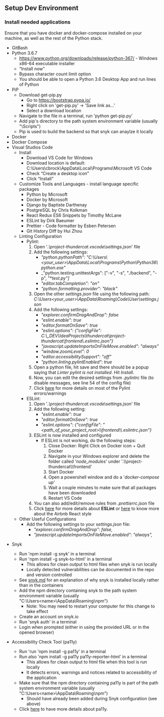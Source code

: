 ## Setup Dev Environment

### Install needed applications

Ensure that you have docker and docker-compose installed on your machine, as well as the rest of the Python stack.

- GitBash
- Python 3.6.7
  - https://www.python.org/downloads/release/python-367/ - Windows x86-64 executable installer
  - “Install now”
  - Bypass character count limit option
  - You should be able to open a Python 3.6 Desktop App and run lines of Python
- PiP
  - Download get-pip.py
    - Go to https://bootstrap.pypa.io/
    - Right click on 'get-pip.py' -> 'Save link as...'
    - Select a download location
  - Navigate to the file in a terminal, run 'python get-pip.py'
  - Add pip's directory to the path system environment variable (usually "<Python Directory>\Scripts")
  - Pip is used to build the backend so that snyk can anaylze it locally
- Docker
- Docker Compose
- Visual Studios Code
  - Install
    - Download VS Code for Windows
    - Download location is default: C:\Users\cbrock\AppData\Local\Programs\Microsoft VS Code
    - Check “Create a desktop icon”
    - Click “Install”
  - Customize Tools and Languages - install language specific packages
    - Python by Microsoft
    - Docker by Microsoft
    - Django by Baptiste Darthenay
    - PostgreSQL by Chris Kolkman
    - React Redux ES6 Snippets by Timothy McLane
    - ESLint by Dirk Baeumer
    - Prettier - Code formatter by Esben Petersen
    - Git History Diff by Hui Zhou
  - Linting Configuration
    - Pylint:
      1.  Open '_.\project-thundercat\.vscode\settings.json_' file
      2.  Add the following settings:
          - _"python.pythonPath": "C:\\Users\\<your_user>\\AppData\\Local\\Programs\\Python\\Python36\\python.exe"_
          - _"python.testing.unittestArgs": ["-v", "-s", "./backend", "-p", "*_test.py"]_
          - _"editor.tabCompletion": "on"_
          - _"python.formatting.provider": "black"_
      3.  Open the other _settings.json_ file using the following path: _C:\Users\<your_user>\AppData\Roaming\Code\User\settings.json_
      4.  Add the following settings:
          - _"explorer.confirmDragAndDrop": false_
          - _"eslint.enable": true_
          - _"editor.formatOnSave": true_
          - _"eslint.options": {"configFile": C:\\\_DEV\\IdeaProjects\\thundercat\\project-thundercat\\frontend\\.eslintrc.json"}_
          - _"javascript.updateImportsOnFileMove.enabled": "always"_
          - _"window.zoomLevel": 0_
          - _"editor.accessibilitySupport": "off"_
          - _"python.linting.pylintEnabled": true_
      5.  Open a python file, hit save and there should be a popup saying that _Linter pylint is not installed_. Hit _Install_.
      6.  Now, you can edit the desired settings from _.pylintrc_ file (to disable messages, see line 54 of the config file)
      7.  Click [here](http://pylint-messages.wikidot.com/all-messages) for more details on most of the Pylint errors/warnings
    - ESLint:
      1.  Open '_.\project-thundercat\.vscode\settings.json_' file
      2.  Add the following setting:
          - _"eslint.enable": true_
          - _"editor.formatOnSave": true_
          - _"eslint.options": {"configFile": "<path_of_your_project_root>\\\\frontend\\\\.eslintrc.json"}_
      3.  ESLint is now installed and configured
          - If ESLint is not working, do the following steps:
            1. Close Docker: Right Click on Docker icon + Quit Docker
            2. Navigate in your Windows explorer and delete the folder called '_node_modules_' under '.\\\\project-thundercat\\\\frontend'
            3. Start Docker
            4. Open a powershell window and do a '_docker-compose up_'
            5. Wait a couple minutes to make sure that all packages have been downloaded
            6. Restart VS Code
      4.  You can also add/edit/remove rules from _.prettierrc.json_ file
      5.  Click [here](https://eslint.org/) for more details about **ESLint** or [here](https://github.com/airbnb/javascript/tree/master/react#basic-rules) to know more about the Airbnb React style
  - Other Useful Configurations
    - Add the following settings to your _settings.json_ file:
      - _"explorer.confirmDragAndDrop": false,_
      - _"javascript.updateImportsOnFileMove.enabled": "always",_

* Snyk

  - Run 'npm install -g snyk' in a terminal
  - Run 'npm install -g snyk-to-html' in a terminal
    - This allows for clean output to html files when snyk is run locally
    - Locally detected vulnerabilities can be documented in the repo and version controlled
  - See [snyk.md](docs/snyk.md) for an explanation of why snyk is installed locally rather than in the containers
  - Add the npm directory containing snyk to the path system environment variable (usually "C:\Users\<name>\AppData\Roaming\npm")
    - Note: You may need to restart your computer for this change to take effect
  - Create an account on snyk.io
  - Run 'snyk auth' in a terminal
  - Login when prompted (either in using the provided URL or in the opened browser)

* Accessibility Check Tool (pa11y)

  - Run 'run 'npm install -g pa11y' in a terminal
  - Run also 'npm install -g pa11y pa11y-reporter-html' in a terminal
    - This allows for clean output to html file when this tool is run locally
    - It detects errors, warnings and notices related to accessibility of the application
  - Make sure that the npm directory containing pa11y is part of the path system environment variable (usually "C:\Users\<name>\AppData\Roaming\npm")
    - Should have already been added during Snyk configuration (see above)
  - Click [here](https://github.com/pa11y/pa11y) to have more details about pa11y.

